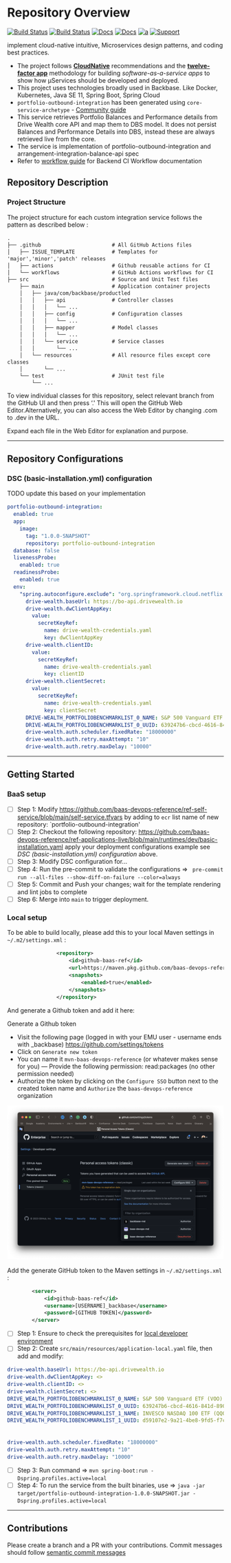 # Repository Overview

[![Build Status](https://github.com/baas-devops-reference/portfolio-outbound-integration/actions/workflows/build-deploy-master.yml/badge.svg)](https://github.com/baas-devops-reference/portfolio-outbound-integration/actions/workflows/build-deploy-master.yml)
[![Build Status](https://github.com/baas-devops-reference/portfolio-outbound-integration/actions/workflows/build-deploy-dev.yml/badge.svg)](https://github.com/baas-devops-reference/portfolio-outbound-integration/actions/workflows/build-deploy-dev.yml)
[![Docs](https://img.shields.io/static/v1?label=Tech%20Docs&message=Confluence&color=green)](https://backbase.atlassian.net/wiki/spaces/PROMO/pages/4088792107/Portfolio+Outbound+Integration+API+Mapping)
[![Docs](https://img.shields.io/static/v1?label=Topstack&message=Application&color=green)](https://github.com/backbase-common/topstack/tree/main/values/applications/portfolio-outbound-integration)
[![a](https://img.shields.io/badge/slack-%20s%20modelbank%20wealth-brightgreen?style=flat&logo=slack)](https://backbase.slack.com/archives/C04AQ3YBJBD)
[![Support](https://img.shields.io/static/v1?label=ModelBank-Support&message=guide&color=orange)](https://backbase.atlassian.net/wiki/spaces/PROD/pages/3085795818/ModelBank+Support)

implement cloud-native intuitive, Microservices design patterns, and coding best practices.
- The project follows [**CloudNative**](https://www.cncf.io/) recommendations and the [**twelve-factor app**](https://12factor.net/) methodology for building *software-as-a-service apps* to show how μServices should be developed and deployed.
- This project uses technologies broadly used in Backbase. Like Docker, Kubernetes, Java SE 11, Spring Boot, Spring Cloud
- `portfolio-outbound-integration` has been generated using `core-service-archetype` - [Community guide](https://community.backbase.com/documentation/ServiceSDK/latest/create_a_core_service)
- This service retrieves Portfolio Balances and Performance details from Drive Wealth core API and map them to DBS model. It does not persist Balances and Performance Details into DBS, instead these are always retrieved live from the core.
- The service is implementation of portfolio-outbound-integration and arrangement-integration-balance-api spec
- Refer to [workflow guide](https://github.com/baas-devops-reference/docs/tree/master/backend) for Backend CI Workflow documentation

## Repository Description
### Project Structure
The project structure for each custom integration service follows the pattern as described below :

```
.
├── .github                       # All GitHub Actions files
│   ├── ISSUE_TEMPLATE            # Templates for 'major','minor','patch' releases
│   ├── actions                   # Github reusable actions for CI
│   └── workflows                 # GitHub Actions workflows for CI
├── src                           # Source and Unit Test files
    ├── main                      # Application container projects
    │   ├── java/com/backbase/productled
    │   │   ├── api               # Controller classes
    │   │   │   └── ...
    │   │   ├── config            # Configuration classes
    │   │   │   └── ...
    │   │   ├── mapper            # Model classes
    │   │   │   └── ...
    │   │   └── service           # Service classes
    │   │       └── ...
    │   └── resources             # All resource files except core classes
    │       └── ...
    └── test                      # JUnit test file
        └── ...
```

To view individual classes for this repository, select relevant branch from the GitHub UI and then press ‘.'
This will open the GitHub Web Editor.Alternatively, you can also access the Web Editor by changing .com to .dev in the URL.

Expand each file in the Web Editor for explanation and purpose.

---
## Repository Configurations
### DSC (basic-installation.yml) configuration
TODO update this based on your implementation
```yaml
portfolio-outbound-integration:
  enabled: true
  app:
    image:
      tag: "1.0.0-SNAPSHOT"
      repository: portfolio-outbound-integration
  database: false
  livenessProbe:
    enabled: true
  readinessProbe:
    enabled: true
  env:
    "spring.autoconfigure.exclude": "org.springframework.cloud.netflix.eureka.loadbalancer.LoadBalancerEurekaAutoConfiguration,org.springframework.cloud.function.context.config.ContextFunctionCatalogAutoConfiguration"
      drive-wealth.baseUrl: https://bo-api.drivewealth.io
      drive-wealth.dwClientAppKey:
        value:
          secretKeyRef:
            name: drive-wealth-credentials.yaml
            key: dwClientAppKey
      drive-wealth.clientID:
        value:
          secretKeyRef:
            name: drive-wealth-credentials.yaml
            key: clientID
      drive-wealth.clientSecret:
        value:
          secretKeyRef:
            name: drive-wealth-credentials.yaml
            key: clientSecret
      DRIVE-WEALTH_PORTFOLIOBENCHMARKLIST_0_NAME: S&P 500 Vanguard ETF
      DRIVE-WEALTH_PORTFOLIOBENCHMARKLIST_0_UUID: 639247b6-cbcd-4616-841d-890dbb926575
      drive-wealth.auth.scheduler.fixedRate: "18000000"
      drive-wealth.auth.retry.maxAttempt: "10"
      drive-wealth.auth.retry.maxDelay: "10000"
```

---
## Getting Started
### BaaS setup
- [ ] Step 1: Modify https://github.com/baas-devops-reference/ref-self-service/blob/main/self-service.tfvars by adding to `ecr` list name of new repository: `portfolio-outbound-integration'
- [ ] Step 2: Checkout the following repository: https://github.com/baas-devops-reference/ref-applications-live/blob/main/runtimes/dev/basic-installation.yaml apply your deployment configurations example see _DSC (basic-installation.yml) configuration_ above.
- [ ] Step 3: Modify DSC configuration for...
- [ ] Step 4: Run the pre-commit to validate the configurations => ` pre-commit run --all-files --show-diff-on-failure --color=always`
- [ ] Step 5: Commit and Push your changes; wait for the template rendering and lint jobs to complete
- [ ] Step 6: Merge into `main` to trigger deployment.

### Local setup

To be able to build locally, please add this to your local Maven settings in `~/.m2/settings.xml` :
```xml
                <repository>
                    <id>github-baas-ref</id>
                    <url>https://maven.pkg.github.com/baas-devops-reference/*</url>
                    <snapshots>
                        <enabled>true</enabled>
                    </snapshots>
                </repository>
```

And generate a Github token and add it here:

Generate a Github token

- Visit the following page (logged in with your EMU user - username ends with _backbase) https://github.com/settings/tokens
- Click on `Generate new token`
- You can name it `mvn-baas-devops-reference` (or whatever makes sense for you)
  — Provide the following permission: read:packages (no other permission needed)
- Authorize the token by clicking on the `Configure SSO` button next to the created token name and `Authorize` the `baas-devops-reference` organization

![GitHubTokenUI](GitHubToken.png)

Add the generate GitHub token to the Maven settings in `~/.m2/settings.xml` :

```xml
        <server>
            <id>github-baas-ref</id>
            <username>[USERNAME]_backbase</username>
            <password>[GITHUB TOKEN]</password>
        </server>
```

- [ ] Step 1: Ensure to check the prerequisites for [local developer environment](https://community.backbase.com/documentation/ServiceSDK/latest/create_developer_environment)
- [ ] Step 2: Create `src/main/resources/application-local.yaml` file, then add and modify:
```yaml
drive-wealth.baseUrl: https://bo-api.drivewealth.io
drive-wealth.dwClientAppKey: <>
drive-wealth.clientID: <>
drive-wealth.clientSecret: <>
DRIVE_WEALTH_PORTFOLIOBENCHMARKLIST_0_NAME: S&P 500 Vanguard ETF (VOO)
DRIVE_WEALTH_PORTFOLIOBENCHMARKLIST_0_UUID: 639247b6-cbcd-4616-841d-890dbb926575
DRIVE_WEALTH_PORTFOLIOBENCHMARKLIST_1_NAME: INVESCO NASDAQ 100 ETF (QQQM)
DRIVE_WEALTH_PORTFOLIOBENCHMARKLIST_1_UUID: d59107e2-9a21-4be8-9fd5-f7cf0cdc9b5c


drive-wealth.auth.scheduler.fixedRate: "18000000"
drive-wealth.auth.retry.maxAttempt: "10"
drive-wealth.auth.retry.maxDelay: "10000"
```
- [ ] Step 3: Run command => `mvn spring-boot:run -Dspring.profiles.active=local`
- [ ] Step 4: To run the service from the built binaries, use => `java -jar target/portfolio-outbound-integration-1.0.0-SNAPSHOT.jar -Dspring.profiles.active=local`
---
## Contributions
Please create a branch and a PR with your contributions. Commit messages should follow [semantic commit messages](https://seesparkbox.com/foundry/semantic_commit_messages) 
